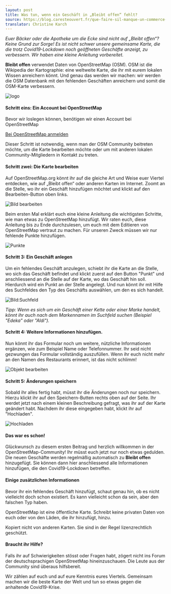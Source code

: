 ```yaml
---
layout: post
title: Was tun, wenn ein Geschäft in „Bleibt offen“ fehlt?
source: https://blog.caresteouvert.fr/que-faire-sil-manque-un-commerce-dans-ca-reste-ouvert/
translator: Christine Karch
---
```


_Euer Bäcker oder die Apotheke um die Ecke sind nicht auf „Bleibt offen“? Keine Grund zur Sorge! Es ist nicht schwer unsere gemeinsame Karte, die die trotz Covid19-Lockdown noch geöffneten Geschäfte anzeigt, zu verbessern. Wir haben eine kleine Anleitung vorbereitet._

**Bleibt offen** verwendet Daten von OpenStreetMap (OSM). OSM ist die Wikipedia der Kartographie: eine weltweite Karte, die ihr mit eurem lokalen Wissen anreichern könnt. Und genau das werden wir machen: wir werden die OSM Datenbank mit den fehlenden Geschäften anreichern und somit die OSM-Karte verbessern.

![logo](/assets/images/logo-alternativ.png)

#### Schritt eins: Ein Account bei OpenStreetMap

Bevor wir loslegen können, benötigen wir einen Account bei OpenStreetMap

[Bei OpenStreetMap anmelden](https://www.openstreetmap.org/user/new)

Dieser Schritt ist notwendig, wenn man der OSM Community beitreten möchte, um die Karte bearbeiten möchte oder um mit anderen lokalen Community-Mitgliedern in Kontakt zu treten.

#### Schritt zwei: Die Karte bearbeiten

Auf OpenStreetMap.org könnt ihr auf die gleiche Art und Weise euer Viertel entdecken, wie auf „Bleibt offen“ oder anderen Karten im Internet. Zoomt an die Stelle, wo ihr ein Geschäft hinzufügen möchtet und klickt auf den Bearbeiten-Button oben links.

![Bild bearbeiten](/assets/images/geschaeft-fehlt/bearbeiten.png)

Beim ersten Mal erklärt euch eine kleine Anleitung die wichtigsten Schritte, wie man etwas zu OpenStreetMap hinzufügt. Wir raten euch, diese Anleitung bis zu Ende durchzulesen, um euch mit dem Editieren von OpenStreetMap vertraut zu machen. Für unseren Zweck müssen wir nur fehlende Punkte hinzufügen.

![Punkte](/assets/images/geschaeft-fehlt/punkte.png)

#### Schritt 3: Ein Geschäft anlegen

Um ein fehlendes Geschäft anzulegen, schiebt ihr die Karte an die Stelle, wo sich das Geschäft befindet und klickt zuerst auf den Button "Punkt" und anschliessend an die Stelle auf der Karte, wo das Geschäft hin soll. Hierdurch wird ein Punkt an der Stelle angelegt. Und nun könnt ihr mit Hilfe des Suchfeldes den Typ des Geschäfts auswählen, um den es sich handelt.

![Bild:Suchfeld](/assets/images/geschaeft-fehlt/suchfeld.png)

_Tipp: Wenn es sich um ein Geschäft einer Kette oder einer Marke handelt, könnt ihr auch nach dem Markennamen im Suchfeld suchen (Beispiel "Edeka" oder "Aldi")._

#### Schritt 4: Weitere Informationen hinzufügen.

Nun könnt ihr das Formular noch um weitere, nützliche Informationen ergänzen, wie zum Beispiel Name oder Telefonnummer. Ihr seid nicht gezwungen das Formular vollständig auszufüllen. Wenn ihr euch nicht mehr an den Namen des Restaurants erinnert, ist das nicht schlimm!

![Objekt bearbeiten](/assets/images/geschaeft-fehlt/objekt-bearbeiten.png)


#### Schritt 5: Änderungen speichern

Sobald ihr alles fertig habt, müsst ihr die Änderungen noch nur speichern. Hierzu klickt ihr auf den Speichern-Butten rechts oben auf der Seite. Ihr werdet jetzt nach einem kleinen Beschreibung gefragt, was ihr auf der Karte geändert habt. Nachdem ihr diese eingegeben habt, klickt ihr auf "Hochladen".&nbsp;

![Hochladen](/assets/images/geschaeft-fehlt/hochladen.png)

#### Das war es schon!

Glückwunsch zu diesem ersten Beitrag und herzlich willkommen in der OpenStreetMap-Community! Ihr müsst euch jetzt nur noch etwas gedulden. Die neuen Geschäfte werden regelmäßig automatisch zu **Bleibt offen** hinzugefügt. Sie können dann hier anschliessend alle Informationen hinzufügen, die den Covid19-Lockdown betreffen.

#### Einige zusätzlichen Informationen

Bevor ihr ein fehlendes Geschäft hinzufügt, schaut genau hin, ob es nicht vielleicht doch schon existiert. Es kann vielleicht schon da sein, aber den falschen Typ haben.

OpenStreetMap ist eine öffentliche Karte. Schreibt keine privaten Daten von euch oder von den Läden, die ihr hinzufügt, hinzu.

Kopiert nicht von anderen Karten. Sie sind in der Regel lizenzrechtlich geschützt.

#### Braucht ihr Hilfe?

Falls ihr auf Schwierigkeiten stösst oder Fragen habt, zögert nicht ins Forum der deutschsprachigen OpenStreetMap hineinzuschauen. Die Leute aus der Community sind überaus hilfsbereit.

Wir zählen auf euch und auf eure Kenntnis eures Viertels. Gemeinsam machen wir die beste Karte der Welt und tun so etwas gegen die anhaltende Covid19-Krise.
